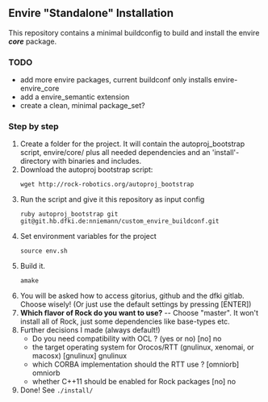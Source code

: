 ## Envire "Standalone" Installation
This repository contains a minimal buildconfig to build and install the envire ***core*** package.

### TODO
- add more envire packages, current buildconf only installs envire-envire\_core
- add a envire\_semantic extension
- create a clean, minimal package\_set?

### Step by step
1. Create a folder for the project. It will contain the autoproj_bootstrap script, 
envire/core/ plus all needed dependencies and an 'install'-directory with binaries and includes.
2. Download the autoproj bootstrap script:
   ```
   wget http://rock-robotics.org/autoproj_bootstrap
   ```
3. Run the script and give it this repository as input config
   ```
   ruby autoproj_bootstrap git git@git.hb.dfki.de:nniemann/custom_envire_buildconf.git
   ```
4. Set environment variables for the project
   ```
   source env.sh
   ```
5. Build it.
   ```
   amake
   ```
6. You will be asked how to access gitorius, github and the dfki gitlab. Choose wisely! (Or just use the default settings by pressing [ENTER])
7. **Which flavor of Rock do you want to use?** -- Choose "master". It won't install all of Rock, just some dependencies like base-types etc.
8. Further decisions I made (always default!)
   - Do you need compatibility with OCL ? (yes or no) [no] no
   - the target operating system for Orocos/RTT (gnulinux, xenomai, or macosx) [gnulinux] gnulinux
   - which CORBA implementation should the RTT use ? [omniorb] omniorb
   - whether C++11 should be enabled for Rock packages [no] no
9. Done! See `./install/`
